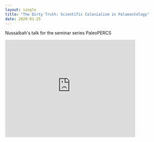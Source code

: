 ```yaml
---
layout: single
title: "The Dirty Truth: Scientific Colonialism in Palaeontology"
date: 2020-01-25
---
```


Nussaibah's talk for the seminar series PaleoPERCS

<iframe width="420" height="315" src="https://www.youtube.com/watch?v=6TpTU_20J_I&feature=youtu.be&ab_channel=PaleoPERCS" frameborder="0"></iframe>